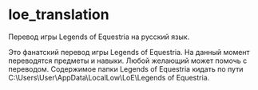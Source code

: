 # loe_translation
Перевод игры Legends of Equestria на русский язык.

Это фанатский перевод игры Legends of Equestria. На данный момент переводятся предметы и навыки. Любой желающий может помочь с переводом.
Содержимое папки Legends of Equestria кидать по пути C:\Users\User\AppData\LocalLow\LoE\Legends of Equestria.

